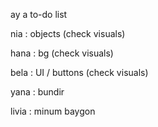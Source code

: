 ay a to-do list

nia : objects (check visuals)

hana : bg (check visuals)

bela : UI / buttons (check visuals)

yana : bundir 

livia : minum baygon
